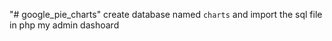 "# google_pie_charts" 
create database named `charts` and import the sql file in php my admin dashoard
